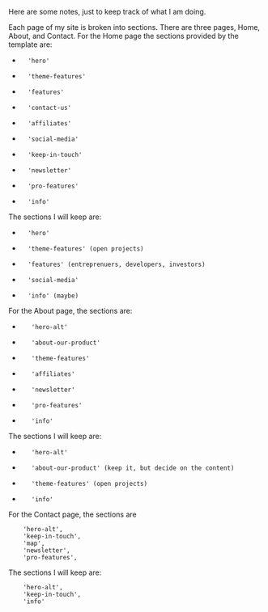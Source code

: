 Here are some notes, just to keep track of what I am doing.

Each page of my site is broken into sections. There are three pages, Home, About, and Contact. For
the Home page the sections provided by the template are:

-       'hero'
-       'theme-features'
-       'features'
-       'contact-us'
-       'affiliates'
-       'social-media'
-       'keep-in-touch'
-       'newsletter'
-       'pro-features'
-       'info'

The sections I will keep are:

-       'hero'
-       'theme-features' (open projects)
-       'features' (entreprenuers, developers, investors)
-       'social-media'
-       'info' (maybe)

For the About page, the sections are:

-        'hero-alt'
-        'about-our-product'
-        'theme-features'
-        'affiliates'
-        'newsletter'
-        'pro-features'
-        'info'

The sections I will keep are:

-        'hero-alt'
-        'about-our-product' (keep it, but decide on the content)
-        'theme-features' (open projects)
-        'info'

For the Contact page, the sections are

        'hero-alt',
        'keep-in-touch',
        'map',
        'newsletter',
        'pro-features',

The sections I will keep are:

        'hero-alt',
        'keep-in-touch',
        'info'